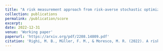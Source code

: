 ```yaml
---
title: "A risk measurement approach from risk-averse stochastic optimization of score functions"
collection: publications
permalink: /publication/score
excerpt: 
date: 2022-12-31
venue: 'Working paper'
paperurl: 'https://arxiv.org/pdf/2208.14809.pdf'
citation: 'Righi, M. B., Müller, F. M., & Moresco, M. R. (2022). A risk measurement approach from risk-averse stochastic optimization of score functions. arXiv preprint arXiv:2208.14809.'
---
```

